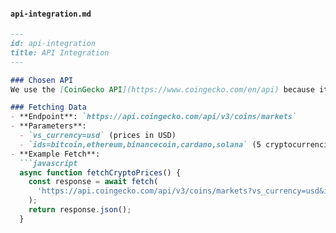 #### `api-integration.md`
```markdown
---
id: api-integration
title: API Integration
---

### Chosen API
We use the [CoinGecko API](https://www.coingecko.com/en/api) because it’s free, reliable, and provides real-time cryptocurrency data.

### Fetching Data
- **Endpoint**: `https://api.coingecko.com/api/v3/coins/markets`
- **Parameters**: 
  - `vs_currency=usd` (prices in USD)
  - `ids=bitcoin,ethereum,binancecoin,cardano,solana` (5 cryptocurrencies)
- **Example Fetch**:
  ```javascript
  async function fetchCryptoPrices() {
    const response = await fetch(
      'https://api.coingecko.com/api/v3/coins/markets?vs_currency=usd&ids=bitcoin,ethereum,binancecoin,cardano,solana'
    );
    return response.json();
  }